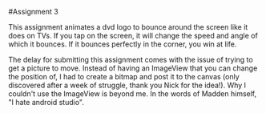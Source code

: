 #Assignment 3

This assignment animates a dvd logo to bounce around the screen like it does on TVs. If you tap on the screen, it will change the speed and angle of which it bounces. If it bounces perfectly in the corner, you win at life.

The delay for submitting this assignment comes with the issue of trying to get a picture to move. Instead of having an ImageView that you can change the position of, I had to create a bitmap and post it to the canvas (only discovered after a week of struggle, thank you Nick for the idea!). Why I couldn't use the ImageView is beyond me. In the words of Madden himself, "I hate android studio".
